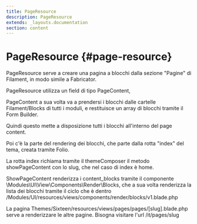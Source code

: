 ```yaml
---
title: PageResource
description: PageResource
extends: _layouts.documentation
section: content
---
```


# PageResource {#page-resource}

PageResource serve a creare una pagina a blocchi dalla sezione "Pagine" di Filament, in modo simile a Fabricator.

PageResource utilizza un field di tipo PageContent,

PageContent a sua volta va a prendersi i blocchi dalle cartelle Filament/Blocks di tutti i moduli,
e restituisce un array di blocchi tramite il Form Builder.

Quindi questo mette a disposizione tutti i blocchi all'interno del page content.

Poi c'è la parte del rendering dei blocchi, che parte dalla rotta "index" del tema, creata tramite Folio.

La rotta index richiama tramite il themeComposer il metodo showPageContent con lo slug, che nel caso di index è home.

ShowPageContent renderizza i content_blocks tramite il componente \Modules\UI\View\Components\Render\Blocks,
che a sua volta renderizza la lista dei blocchi tramite il ciclo che è dentro /Modules/UI/resources/views/components/render/blocks/v1.blade.php

La pagina Themes/Sixteen/resources/views/pages/pages/[slug].blade.php serve a renderizzare le altre pagine. Bisogna visitare l'url /it/pages/slug
